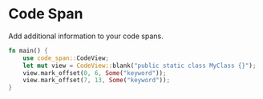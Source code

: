Code Span
=========

Add additional information to your code spans.

```rust
fn main() {
    use code_span::CodeView;
    let mut view = CodeView::blank("public static class MyClass {}");
    view.mark_offset(0, 6, Some("keyword"));
    view.mark_offset(7, 13, Some("keyword"));
}
```